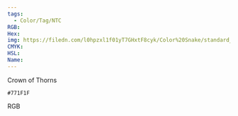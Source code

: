 ```yaml
---
tags:
  - Color/Tag/NTC
RGB:
Hex:
img: https://filedn.com/l0hpzxl1f01yT7GHxtF8cyk/Color%20Snake/standard_csv_to_svg//771F1F.svg
CMYK:
HSL:
Name:
---
```

Crown of Thorns
```palette
#771F1F
```
RGB
